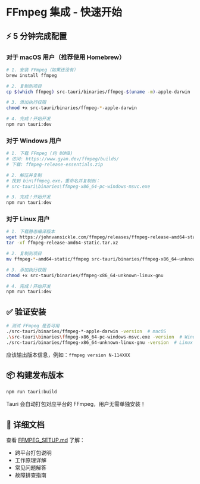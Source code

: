 # FFmpeg 集成 - 快速开始

## ⚡ 5 分钟完成配置

### 对于 macOS 用户（推荐使用 Homebrew）

```bash
# 1. 安装 FFmpeg（如果还没有）
brew install ffmpeg

# 2. 复制到项目
cp $(which ffmpeg) src-tauri/binaries/ffmpeg-$(uname -m)-apple-darwin

# 3. 添加执行权限
chmod +x src-tauri/binaries/ffmpeg-*-apple-darwin

# 4. 完成！开始开发
npm run tauri:dev
```

### 对于 Windows 用户

```powershell
# 1. 下载 FFmpeg (约 80MB)
# 访问: https://www.gyan.dev/ffmpeg/builds/
# 下载: ffmpeg-release-essentials.zip

# 2. 解压并复制
# 找到 bin\ffmpeg.exe，重命名并复制到：
# src-tauri\binaries\ffmpeg-x86_64-pc-windows-msvc.exe

# 3. 完成！开始开发
npm run tauri:dev
```

### 对于 Linux 用户

```bash
# 1. 下载静态编译版本
wget https://johnvansickle.com/ffmpeg/releases/ffmpeg-release-amd64-static.tar.xz
tar -xf ffmpeg-release-amd64-static.tar.xz

# 2. 复制到项目
mv ffmpeg-*-amd64-static/ffmpeg src-tauri/binaries/ffmpeg-x86_64-unknown-linux-gnu

# 3. 添加执行权限
chmod +x src-tauri/binaries/ffmpeg-x86_64-unknown-linux-gnu

# 4. 完成！开始开发
npm run tauri:dev
```

## ✅ 验证安装

```bash
# 测试 FFmpeg 是否可用
./src-tauri/binaries/ffmpeg-*-apple-darwin -version  # macOS
.\src-tauri\binaries\ffmpeg-x86_64-pc-windows-msvc.exe -version  # Windows
./src-tauri/binaries/ffmpeg-x86_64-unknown-linux-gnu -version  # Linux
```

应该输出版本信息，例如：`ffmpeg version N-114XXX`

## 📦 构建发布版本

```bash
npm run tauri:build
```

Tauri 会自动打包对应平台的 FFmpeg，用户无需单独安装！

## 📖 详细文档

查看 [FFMPEG_SETUP.md](./FFMPEG_SETUP.md) 了解：
- 跨平台打包说明
- 工作原理详解
- 常见问题解答
- 故障排查指南

